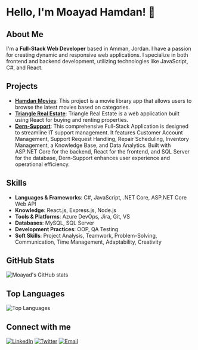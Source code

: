 # Hello, I'm Moayad Hamdan! 👋

## About Me
I'm a **Full-Stack Web Developer** based in Amman, Jordan. I have a passion for creating dynamic and responsive web applications. I specialize in both frontend and backend development, utilizing technologies like JavaScript, C#, and React.

## Projects
- **[Hamdan Movies](https://stupendous-narwhal-37bed5.netlify.app/)**: This project is a movie library app that allows users to browse the latest movies based on categories.
- **[Triangle Real Estate](https://curious-clafoutis-499a1c.netlify.app/)**: Triangle Real Estate is a web application built using React for buying and renting properties.
- **[Dern-Support](https://dern-support-project-yhe3.vercel.app/)**: This comprehensive Full-Stack Application is designed to streamline IT support management. It features Customer Account Management, Support Request Handling, Repair Scheduling, Inventory Management, a Knowledge Base, and Data Analytics. Built with ASP.NET Core for the backend, React for the frontend, and SQL Server for the database, Dern-Support enhances user experience and operational efficiency.

## Skills
- **Languages & Frameworks**: C#, JavaScript, .NET Core, ASP.NET Core Web API
- **Knowledge**: React.js, Express.js, Node.js
- **Tools & Platforms**: Azure DevOps, Jira, Git, VS
- **Databases**: MySQL, SQL Server
- **Development Practices**: OOP, QA Testing
- **Soft Skills**: Project Analysis, Teamwork, Problem-Solving, Communication, Time Management, Adaptability, Creativity

## GitHub Stats
![Moayad's GitHub stats](https://github-readme-stats.vercel.app/api?username=Moayadhamdan&show_icons=true&theme=radical)

## Top Languages
![Top Languages](https://github-readme-stats.vercel.app/api/top-langs/?username=Moayadhamdan&layout=compact&theme=radical)

## Connect with me
[![LinkedIn](https://img.shields.io/badge/LinkedIn-blue?style=for-the-badge&logo=linkedin&logoColor=white)](https://www.linkedin.com/in/moayadhamdan/)
[![Twitter](https://img.shields.io/badge/Twitter-blue?style=for-the-badge&logo=twitter&logoColor=white)](https://x.com/Moayad_Hamdan21)
[![Email](https://img.shields.io/badge/Email-red?style=for-the-badge&logo=gmail&logoColor=white)](hamadanjo@gmail.com)
